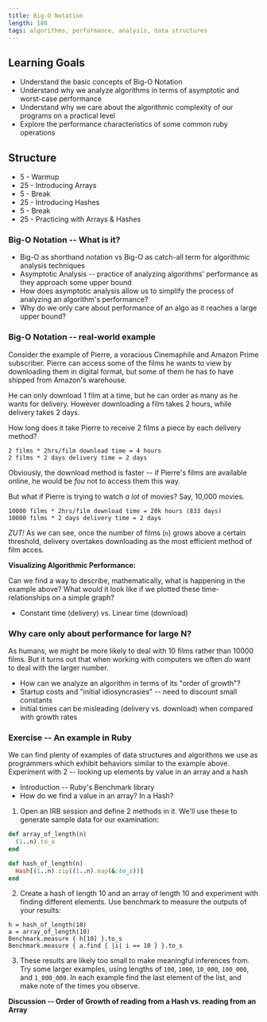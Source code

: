 ```yaml
---
title: Big-O Notation
length: 180
tags: algorithms, performance, analysis, data structures
---
```


## Learning Goals

* Understand the basic concepts of Big-O Notation
* Understand why we analyze algorithms in terms of asymptotic and
  worst-case performance
* Understand why we care about the algorithmic complexity of our
  programs on a practical level
* Explore the performance characteristics of some common ruby operations

## Structure

* 5 - Warmup
* 25 - Introducing Arrays
* 5 - Break
* 25 - Introducing Hashes
* 5 - Break
* 25 - Practicing with Arrays & Hashes

### Big-O Notation -- What is it?

* Big-O as shorthand notation vs Big-O as catch-all term for algorithmic
  analysis techniques
* Asymptotic Analysis -- practice of analyzing algorithms' performance
  as they approach some upper bound
* How does asymptotic analysis allow us to simplify the process of
  analyzing an algorithm's performance?
* Why do we only care about performance of an algo as it reaches a large
  upper bound?

### Big-O Notation -- real-world example

Consider the example of Pierre, a voracious Cinemaphile and Amazon Prime
subscriber. Pierre can access some of the films he wants to view by
downloading them in digital format, but some of them he has to have
shipped from Amazon's warehouse.

He can only download 1 film at a time, but he can order as many as he
wants for delivery. However downloading a film takes 2 hours, while
delivery takes 2 days.

How long does it take Pierre to receive 2 films a piece by each delivery
method?

```
2 films * 2hrs/film download time = 4 hours
2 films * 2 days delivery time = 2 days
```

Obviously, the download method is faster -- if Pierre's films are
available online, he would be _fou_ not to access them this way.

But what if Pierre is trying to watch _a lot_ of movies? Say, 10,000
movies.

```
10000 films * 2hrs/film download time = 20k hours (833 days)
10000 films * 2 days delivery time = 2 days
```

_ZUT!_ As we can see, once the number of films (`n`) grows above a
certain threshold, delivery overtakes downloading as the most efficient
method of film acces.

__Visualizing Algorithmic Performance:__

Can we find a way to describe, mathematically, what is happening in the
example above? What would it look like if we plotted these
time-relationships on a simple graph?

* Constant time (delivery) vs. Linear time (download)

### Why care only about performance for large N?

As humans, we might be more likely to deal with 10 films rather than
10000 films. But it turns out that when working with computers we often
_do_ want to deal with the larger number.

* How can we analyze an algorithm in terms of its "order of growth"?
* Startup costs and "initial idiosyncrasies" -- need to discount small
  constants
* Initial times can be misleading (delivery vs. download) when compared
  with growth rates


### Exercise -- An example in Ruby

We can find plenty of examples of data structures and algorithms
we use as programmers which exhibit behaviors similar to the example
above. Experiment with 2 -- looking up elements by value in an array and
a hash

* Introduction -- Ruby's Benchmark library
* How do we find a value in an array? In a Hash?

1. Open an IRB session and define 2 methods in it. We'll use these to
   generate sample data for our examination:

```ruby
def array_of_length(n)
  (1..n).to_a
end

def hash_of_length(n)
  Hash[(1..n).zip((1..n).map(&:to_s))]
end
```

2. Create a hash of length 10 and an array of length 10 and experiment
   with finding different elements. Use benchmark to measure the outputs
   of your results:

```
h = hash_of_length(10)
a = array_of_length(10)
Benchmark.measure { h[10] }.to_s
Benchmark.measure { a.find { |i| i == 10 } }.to_s
```

3. These results are likely too small to make meaningful inferences
   from. Try some larger examples, using lengths of `100`, `1000`,
   `10_000`, `100_000`, and `1_000_000`. In each example find the last
   element of the list, and make note of the times you observe.


__Discussion -- Order of Growth of reading from a Hash vs. reading from
an Array__

